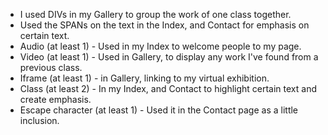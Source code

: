 * I used DIVs in my Gallery to group the work of one class together.
* Used the SPANs on the text in the Index, and Contact for emphasis on certain text.
* Audio (at least 1) - Used in my Index to welcome people to my page.
* Video (at least 1) - Used in Gallery, to display any work I've found from a previous class.
* Iframe (at least 1) - in Gallery, linking to my virtual exhibition.
* Class (at least 2) - In my Index, and Contact to highlight certain text and create emphasis.
* Escape character (at least 1) - Used it in the Contact page as a little inclusion.